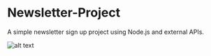 # Newsletter-Project
A simple newsletter sign up project using Node.js and external APIs.

![alt text](https://media-exp1.licdn.com/dms/image/C5622AQHlSzJupghqkw/feedshare-shrink_800/0/1610464952082?e=1617840000&v=beta&t=th_3dplbf4StfQUk6hLemIkv1kvJNRnj4aWTGYG4Lf0)
